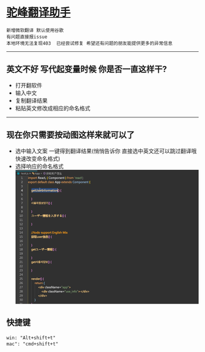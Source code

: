 # [驼峰翻译助手](https://marketplace.visualstudio.com/items?itemName=svenzhao.var-translation)

```
新增微软翻译 默认使用谷歌
有问题直接报issue 
本地环境无法复现403  已经尝试修复 希望还有问题的朋友能提供更多的异常信息
```
---
 ## 英文不好 写代起变量时候 你是否一直这样干?
 - 打开翻软件
 - 输入中文
 - 复制翻译结果
 - 粘贴英文修改成相应的命名格式
---

 ## 现在你只需要按动图这样来就可以了
 - 选中输入文案 一键得到翻译结果(悄悄告诉你 直接选中英文还可以跳过翻译哦 快速改变命名格式)
 - 选择响应的命名格式
![feature X](images/vscode1.gif)


 ## 快捷键  
    win: "Alt+shift+t" 
    mac": "cmd+shift+t"
 
